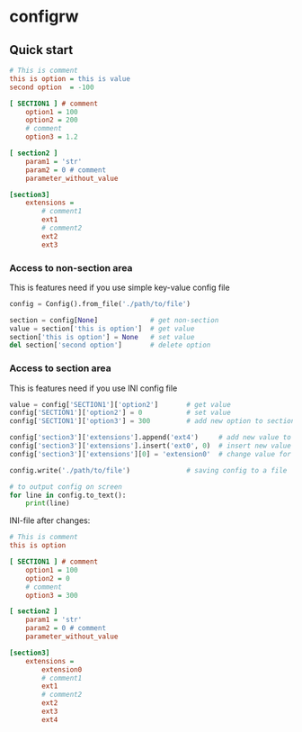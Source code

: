 # configrw

## Quick start

```ini
# This is comment
this is option = this is value
second option  = -100

[ SECTION1 ] # comment
    option1 = 100
    option2 = 200
    # comment
    option3 = 1.2

[ section2 ]
    param1 = 'str'
    param2 = 0 # comment
    parameter_without_value

[section3]
    extensions =
        # comment1
        ext1
        # comment2
        ext2
        ext3
```

### Access to non-section area

This is features need if you use simple key-value config file

```python
config = Config().from_file('./path/to/file')

section = config[None]             # get non-section
value = section['this is option']  # get value
section['this is option'] = None   # set value
del section['second option']       # delete option
```

### Access to section area

This is features need if you use INI config file

```python
value = config['SECTION1']['option2']       # get value
config['SECTION1']['option2'] = 0           # set value
config['SECTION1']['option3'] = 300         # add new option to section

config['section3']['extensions'].append('ext4')     # add new value to multivalue option
config['section3']['extensions'].insert('ext0', 0)  # insert new value
config['section3']['extensions'][0] = 'extension0'  # change value for multivalue option

config.write('./path/to/file')              # saving config to a file

# to output config on screen
for line in config.to_text():
    print(line)
```

INI-file after changes:

```ini
# This is comment
this is option

[ SECTION1 ] # comment
    option1 = 100
    option2 = 0
    # comment
    option3 = 300

[ section2 ]
    param1 = 'str'
    param2 = 0 # comment
    parameter_without_value

[section3]
    extensions =
        extension0
        # comment1
        ext1
        # comment2
        ext2
        ext3
        ext4
```
